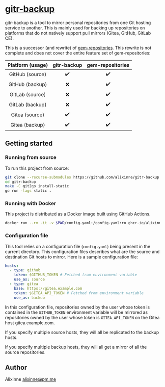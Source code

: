 # [gitr-backup](https://github.com/alixinne/gitr-backup)

gitr-backup is a tool to mirror personal repositories from one Git hosting
service to another. This is mainly used for backing up repositories on
platforms that do not natively support pull mirrors (Gitea, GitHub, GitLab CE).

This is a successor (and rewrite) of
[gem-repositories](https://github.com/alixinne/gem-repositories). This
rewrite is not complete and does not cover the entire feature set of
gem-repositories:

| Platform (usage) |    gitr-backup     |  gem-repositories  |
| :--------------: | :----------------: | :----------------: |
| GitHub (source)  | :heavy_check_mark: | :heavy_check_mark: |
| GitHub (backup)  |        :x:         | :heavy_check_mark: |
| GitLab (source)  |        :x:         | :heavy_check_mark: |
| GitLab (backup)  |        :x:         | :heavy_check_mark: |
|  Gitea (source)  | :heavy_check_mark: | :heavy_check_mark: |
|  Gitea (backup)  | :heavy_check_mark: | :heavy_check_mark: |

## Getting started

### Running from source

To run this project from source:

```bash
git clone --recurse-submodules https://github.com/alixinne/gitr-backup.git
cd gitr-backup
make -C git2go install-static
go run -tags static .
```

### Running with Docker

This project is distributed as a Docker image built using GitHub Actions.

```bash
docker run --rm -it -v $PWD/config.yaml:/config.yaml:ro ghcr.io/alixinne/gitr-backup:0.2.0
```

### Configuration file

This tool relies on a configuration file (`config.yaml`) being present in the
current directory. This configuration files describes what are the source and
destination Git hosts to mirror. Here is a sample configuration file:

```yaml
hosts:
  - type: github
    token: $GITHUB_TOKEN # Fetched from environment variable
    use_as: source
  - type: gitea
    base: https://gitea.example.com
    token: $GITEA_API_TOKEN # Fetched from environment variable
    use_as: backup
```

In this configuration file, repositories owned by the user whose token is
contained in the `GITHUB_TOKEN` environment variable will be mirrored as
repositories owned by the user whose token is `GITEA_API_TOKEN` on the Gitea
host gitea.example.com.

If you specify multiple source hosts, they will all be replicated to the backup
hosts.

If you specify multiple backup hosts, they will all get a mirror of all the
source repositories.

## Author

Alixinne <alixinne@pm.me>
